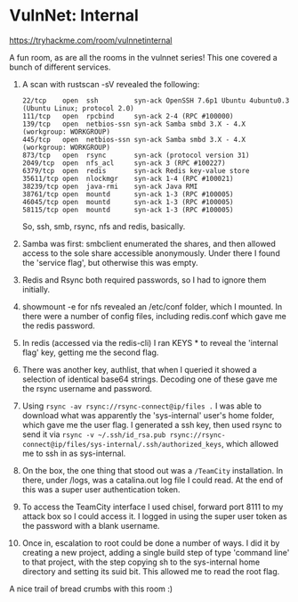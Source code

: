 # VulnNet: Internal

https://tryhackme.com/room/vulnnetinternal

A fun room, as are all the rooms in the vulnnet series! This one covered a bunch of different services.

1. A scan with rustscan -sV revealed the following:

    ```
    22/tcp    open  ssh         syn-ack OpenSSH 7.6p1 Ubuntu 4ubuntu0.3 (Ubuntu Linux; protocol 2.0)
    111/tcp   open  rpcbind     syn-ack 2-4 (RPC #100000)
    139/tcp   open  netbios-ssn syn-ack Samba smbd 3.X - 4.X (workgroup: WORKGROUP)
    445/tcp   open  netbios-ssn syn-ack Samba smbd 3.X - 4.X (workgroup: WORKGROUP)
    873/tcp   open  rsync       syn-ack (protocol version 31)
    2049/tcp  open  nfs_acl     syn-ack 3 (RPC #100227)
    6379/tcp  open  redis       syn-ack Redis key-value store
    35611/tcp open  nlockmgr    syn-ack 1-4 (RPC #100021)
    38239/tcp open  java-rmi    syn-ack Java RMI
    38761/tcp open  mountd      syn-ack 1-3 (RPC #100005)
    46045/tcp open  mountd      syn-ack 1-3 (RPC #100005)
    58115/tcp open  mountd      syn-ack 1-3 (RPC #100005)
    ```

    So, ssh, smb, rsync, nfs and redis, basically.

2. Samba was first: smbclient enumerated the shares, and then allowed access to the sole share accessible anonymously. Under there I found the 'service flag', but otherwise this was empty.

3. Redis and Rsync both required passwords, so I had to ignore them initially.

4. showmount -e for nfs revealed an /etc/conf folder, which I mounted. In there were a number of config files, including redis.conf which gave me the redis password.

5. In redis (accessed via the redis-cli) I ran KEYS * to reveal the 'internal flag' key, getting me the second flag.

6. There was another key, authlist, that when I queried it showed a selection of identical base64 strings. Decoding one of these gave me the rsync username and password.

7. Using `rsync -av rsync://rsync-connect@ip/files .` I was able to download what was apparently the 'sys-internal' user's home folder, which gave me the user flag. I generated a ssh key, then used rsync to send it via `rsync -v ~/.ssh/id_rsa.pub rsync://rsync-connect@ip/files/sys-internal/.ssh/authorized_keys`, which allowed me to ssh in as sys-internal.

8. On the box, the one thing that stood out was a `/TeamCity` installation. In there, under /logs, was a catalina.out log file I could read. At the end of this was a super user authentication token.

9. To access the TeamCity interface I used chisel, forward port 8111 to my attack box so I could access it. I logged in using the super user token as the password with a blank username.

10. Once in, escalation to root could be done a number of ways. I did it by creating a new project, adding a single build step of type 'command line' to that project, with the step copying sh to the sys-internal home directory and setting its suid bit. This allowed me to read the root flag.

A nice trail of bread crumbs with this room :)
